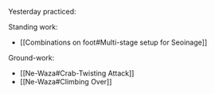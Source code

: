 Yesterday practiced:

Standing work:
* [[Combinations on foot#Multi-stage setup for Seoinage]]

Ground-work:
* [[Ne-Waza#Crab-Twisting Attack]]
* [[Ne-Waza#Climbing Over]]
